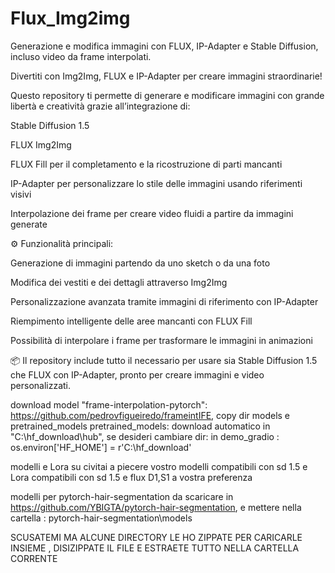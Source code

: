 # Flux_Img2img
Generazione e modifica immagini con FLUX, IP-Adapter e Stable Diffusion, incluso video da frame interpolati.

Divertiti con Img2Img, FLUX e IP-Adapter per creare immagini straordinarie!

Questo repository ti permette di generare e modificare immagini con grande libertà e creatività grazie all’integrazione di:

Stable Diffusion 1.5

FLUX Img2Img

FLUX Fill per il completamento e la ricostruzione di parti mancanti

IP-Adapter per personalizzare lo stile delle immagini usando riferimenti visivi

Interpolazione dei frame per creare video fluidi a partire da immagini generate

⚙️ Funzionalità principali:

Generazione di immagini partendo da uno sketch o da una foto

Modifica dei vestiti e dei dettagli attraverso Img2Img

Personalizzazione avanzata tramite immagini di riferimento con IP-Adapter

Riempimento intelligente delle aree mancanti con FLUX Fill

Possibilità di interpolare i frame per trasformare le immagini in animazioni

📦 Il repository include tutto il necessario per usare sia Stable Diffusion 1.5 che FLUX con IP-Adapter, pronto per creare immagini e video personalizzati.

download model "frame-interpolation-pytorch": https://github.com/pedrovfigueiredo/frameintIFE, copy dir models e pretrained_models
pretrained_models: download automatico in "C:\hf_download\hub", se desideri cambiare dir: in demo_gradio : os.environ['HF_HOME'] = r'C:\hf_download'

modelli e Lora su civitai a piecere vostro modelli compatibili con sd 1.5 
e Lora compatibili con sd 1.5 e flux D1,S1 a vostra preferenza

modelli per pytorch-hair-segmentation da scaricare in https://github.com/YBIGTA/pytorch-hair-segmentation, e mettere nella cartella : pytorch-hair-segmentation\models

SCUSATEMI MA ALCUNE DIRECTORY LE HO ZIPPATE PER CARICARLE INSIEME , DISIZIPPATE IL FILE E ESTRAETE TUTTO NELLA CARTELLA CORRENTE 
